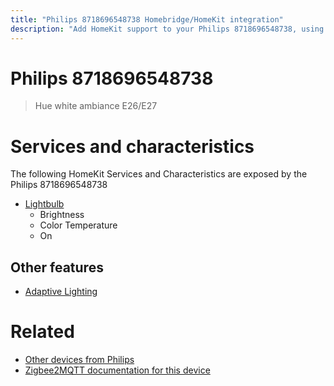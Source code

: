 ```yaml
---
title: "Philips 8718696548738 Homebridge/HomeKit integration"
description: "Add HomeKit support to your Philips 8718696548738, using Homebridge, Zigbee2MQTT and homebridge-z2m."
---
```

<!---
This file has been GENERATED using src/docgen/docgen.ts
DO NOT EDIT THIS FILE MANUALLY!
-->
# Philips 8718696548738
> Hue white ambiance E26/E27


# Services and characteristics
The following HomeKit Services and Characteristics are exposed by
the Philips 8718696548738

* [Lightbulb](../../light.md)
  * Brightness
  * Color Temperature
  * On

## Other features
* [Adaptive Lighting](../../light.md)

# Related
* [Other devices from Philips](../index.md#philips)
* [Zigbee2MQTT documentation for this device](https://www.zigbee2mqtt.io/devices/8718696548738.html)